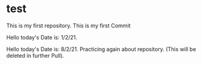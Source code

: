 # test
This is my first repository.
This is my first Commit

Hello today's Date is: 1/2/21.

Hello today's Date is: 8/2/21. Practicing again about repository.
(This will be deleted in further Pull).
